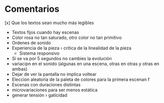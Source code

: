 

# Comentarios 

[x] Que los textos sean mucho más legibles
- Textos fijos cuando hay escenas 
- Color rosa no tan saturado, otro color no tan primitivo
- Ordenes de sonido
- Experiencia de la pieza › critica de la linealidad de la pieza
  - Sistema responsivo
- Si se va por 5 segundos no cambies la evolución
- variacipn en el sonido (algunas en una escena, otras en otras y otras en ambas)
- Dejar de ver la pantalla no implica voltear
- Eleccion aleatoria de la paleta de colores para la primera escenan f
- Escenas con duraciones distintas
- microvariaciones para ser menos estática
- generar tensión › gaticidad 